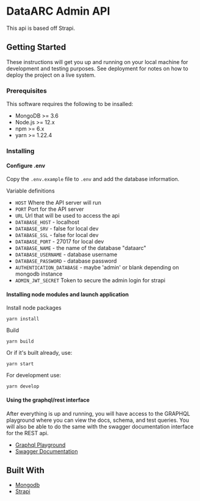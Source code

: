 # DataARC Admin API

This api is based off Strapi.

## Getting Started

These instructions will get you up and running on your local machine for development and testing purposes. See deployment for notes on how to deploy the project on a live system.

### Prerequisites

This software requires the following to be insalled:

- MongoDB >= 3.6
- Node.js >= 12.x
- npm >= 6.x
- yarn >= 1.22.4

### Installing

#### Configure .env

Copy the `.env.example` file to `.env` and add the database information.

Variable definitions

- `HOST` Where the API server will run
- `PORT` Port for the API server
- `URL` Url that will be used to access the api
- `DATABASE_HOST` - localhost
- `DATABASE_SRV` - false for local dev
- `DATABASE_SSL` - false for local dev
- `DATABASE_PORT` - 27017 for local dev
- `DATABASE_NAME` - the name of the database "dataarc"
- `DATABASE_USERNAME` - database username
- `DATABASE_PASSWORD` - database password
- `AUTHENTICATION_DATABASE` - maybe 'admin' or blank depending on mongodb instance
- `ADMIN_JWT_SECRET` Token to secure the admin login for strapi

#### Installing node modules and launch application

Install node packages

`yarn install`

Build

`yarn build`

Or if it's built already, use:

`yarn start`

For development use:

`yarn develop`

#### Using the graphql/rest interface

After everything is up and running, you will have access to the GRAPHQL playground where you can view the docs, schema, and test queries. You will also be able to do the same with the swagger documentation interface for the REST api.

- [Graphql Playground](http://localhost:1337/graphql)
- [Swagger Documentation](http://localhost:1337/documentation)

## Built With

- [Mongodb](https://www.mongodb.com/)
- [Strapi](https://strapi.io/)
